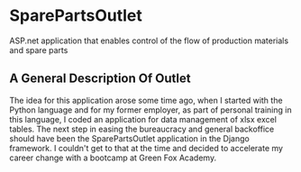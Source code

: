 # SparePartsOutlet
ASP.net application that enables control of the flow of production materials and spare parts
## A General Description Of Outlet
The idea for this application arose some time ago, when I started with the Python language and for my former employer, as part of personal training in this language, I coded an application for data management of xlsx excel tables. The next step in easing the bureaucracy and general backoffice should have been the SparePartsOutlet application in the Django framework. I couldn't get to that at the time and decided to accelerate my career change with a bootcamp at Green Fox Academy.
